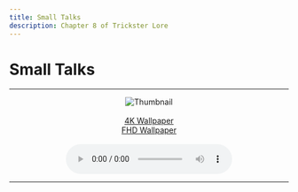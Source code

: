 ```yaml
---
title: Small Talks
description: Chapter 8 of Trickster Lore
---
```


# Small Talks

---

<div align='center'>
<img src="/lore/chapter8/thumbnail.jpg" alt="Thumbnail"/>
<br/>
<br/>
<a target="\_blank" href="/lore/chapter8/4k.jpg" title="4K Wallpaper" download>4K Wallpaper</a>
<br/>
<a target="\_blank" href="/lore/chapter8/FHD.jpg" title="FHD Wallpaper" download>FHD Wallpaper</a>
<br/>
<br/>
<div>
<audio controls>
  <source src='/lore/chapter8/audio.wav' />
</audio>
</div>
</div>

---